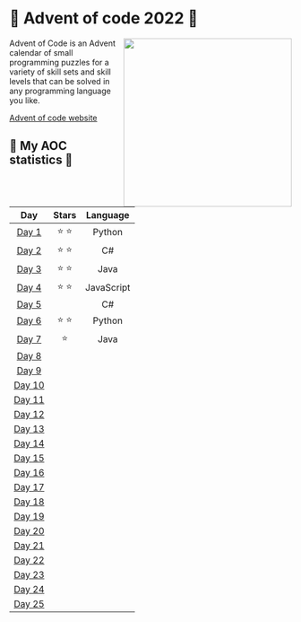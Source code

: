 # 🎄 **Advent of code 2022** 🎄
<img align="right" src="https://user-images.githubusercontent.com/16360374/49324718-7954f100-f4e8-11e8-8ef6-1b701afc504f.png" height=300>

<div align="left">
Advent of Code is an Advent calendar of small programming puzzles for a variety of skill sets and skill levels that can be solved in any programming language you like.

[Advent of code website](https://adventofcode.com)
</div>

## 🎄 **My AOC statistics** 🎄
| **Day**  | **Stars** | **Language** |
|:--------:|:---------:|:------------:|
|  [Day 1](https://github.com/MaximilianMcC/Advent-of-code-2022/tree/main/Day1)   | ⭐   ⭐   | Python       |
|  [Day 2](https://github.com/MaximilianMcC/Advent-of-code-2022/tree/main/Day2)   | ⭐   ⭐   | C#           |
|  [Day 3](https://github.com/MaximilianMcC/Advent-of-code-2022/tree/main/Day3)   | ⭐   ⭐   | Java         |
|  [Day 4](https://github.com/MaximilianMcC/Advent-of-code-2022/tree/main/Day4)   | ⭐   ⭐   | JavaScript   |
|  [Day 5](https://github.com/MaximilianMcC/Advent-of-code-2022/tree/main/Day5)   |           | C#           |
|  [Day 6](https://github.com/MaximilianMcC/Advent-of-code-2022/tree/main/Day6)   | ⭐   ⭐   | Python             |
|  [Day 7](https://github.com/MaximilianMcC/Advent-of-code-2022/tree/main/Day7)   | ⭐        | Java         |
|  [Day 8](https://github.com/MaximilianMcC/Advent-of-code-2022/tree/main/Day8)   |           |              |
|  [Day 9](https://github.com/MaximilianMcC/Advent-of-code-2022/tree/main/Day9)   |           |              |
|  [Day 10](https://github.com/MaximilianMcC/Advent-of-code-2022/tree/main/Day10)  |           |              |
|  [Day 11](https://github.com/MaximilianMcC/Advent-of-code-2022/tree/main/Day11)  |           |              |
|  [Day 12](https://github.com/MaximilianMcC/Advent-of-code-2022/tree/main/Day12)  |           |              |
|  [Day 13](https://github.com/MaximilianMcC/Advent-of-code-2022/tree/main/Day13)  |           |              |
|  [Day 14](https://github.com/MaximilianMcC/Advent-of-code-2022/tree/main/Day14)  |           |              |
|  [Day 15](https://github.com/MaximilianMcC/Advent-of-code-2022/tree/main/Day15)  |           |              |
|  [Day 16](https://github.com/MaximilianMcC/Advent-of-code-2022/tree/main/Day16)  |           |              |
|  [Day 17](https://github.com/MaximilianMcC/Advent-of-code-2022/tree/main/Day17)  |           |              |
|  [Day 18](https://github.com/MaximilianMcC/Advent-of-code-2022/tree/main/Day18)  |           |              |
|  [Day 19](https://github.com/MaximilianMcC/Advent-of-code-2022/tree/main/Day19)  |           |              |
|  [Day 20](https://github.com/MaximilianMcC/Advent-of-code-2022/tree/main/Day20)  |           |              |
|  [Day 21](https://github.com/MaximilianMcC/Advent-of-code-2022/tree/main/Day21)  |           |              |
|  [Day 22](https://github.com/MaximilianMcC/Advent-of-code-2022/tree/main/Day22)  |           |              |
|  [Day 23](https://github.com/MaximilianMcC/Advent-of-code-2022/tree/main/Day23)  |           |              |
|  [Day 24](https://github.com/MaximilianMcC/Advent-of-code-2022/tree/main/Day24)  |           |              |
|  [Day 25](https://github.com/MaximilianMcC/Advent-of-code-2022/tree/main/Day25)  |           |              |